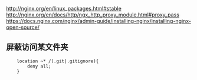 http://nginx.org/en/linux_packages.html#stable
http://nginx.org/en/docs/http/ngx_http_proxy_module.html#proxy_pass
https://docs.nginx.com/nginx/admin-guide/installing-nginx/installing-nginx-open-source/



## 屏蔽访问某文件夹
```
    location ~* /(.git|.gitignore){
        deny all;
    }
```

